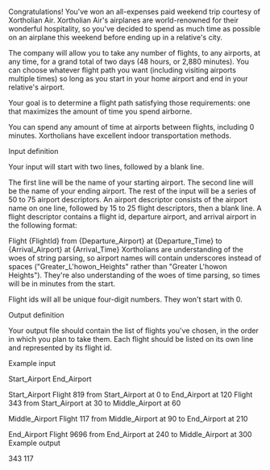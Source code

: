 Congratulations! You've won an all-expenses paid weekend trip courtesy of Xortholian Air. Xortholian Air's airplanes are world-renowned for their wonderful hospitality, so you've decided to spend as much time as possible on an airplane this weekend before ending up in a relative's city.

The company will allow you to take any number of flights, to any airports, at any time, for a grand total of two days (48 hours, or 2,880 minutes). You can choose whatever flight path you want (including visiting airports multiple times) so long as you start in your home airport and end in your relative's airport.

Your goal is to determine a flight path satisfying those requirements: one that maximizes the amount of time you spend airborne.

You can spend any amount of time at airports between flights, including 0 minutes. Xortholians have excellent indoor transportation methods.

Input definition

Your input will start with two lines, followed by a blank line.

The first line will be the name of your starting airport.
The second line will be the name of your ending airport.
The rest of the input will be a series of 50 to 75 airport descriptors. An airport descriptor consists of the airport name on one line, followed by 15 to 25 flight descriptors, then a blank line. A flight descriptor contains a flight id, departure airport, and arrival airport in the following format:

Flight {FlightId} from {Departure_Airport} at {Departure_Time} to {Arrival_Airport} at {Arrival_Time}
Xortholians are understanding of the woes of string parsing, so airport names will contain underscores instead of spaces ("Greater_L'howon_Heights" rather than "Greater L'howon Heights"). They're also understanding of the woes of time parsing, so times will be in minutes from the start.

Flight ids will all be unique four-digit numbers. They won't start with 0.

Output definition

Your output file should contain the list of flights you've chosen, in the order in which you plan to take them. Each flight should be listed on its own line and represented by its flight id.

Example input

Start_Airport
End_Airport

Start_Airport
Flight 819 from Start_Airport at 0 to End_Airport at 120
Flight 343 from Start_Airport at 30 to Middle_Airport at 60

Middle_Airport
Flight 117 from Middle_Airport at 90 to End_Airport at 210

End_Airport
Flight 9696 from End_Airport at 240 to Middle_Airport at 300
Example output

343
117
